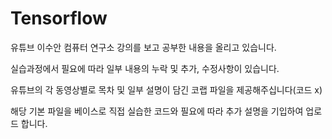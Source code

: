 # Tensorflow

유튜브 이수안 컴퓨터 연구소 강의를 보고 공부한 내용을 올리고 있습니다.

실습과정에서 필요에 따라 일부 내용의 누락 및 추가, 수정사항이 있습니다.

유튜브의 각 동영상별로 목차 및 일부 설명이 담긴 코랩 파일을 제공해주십니다(코드 x)

해당 기본 파일을 베이스로 직접 실습한 코드와 필요에 따라 추가 설명을 기입하여 업로드 합니다.
